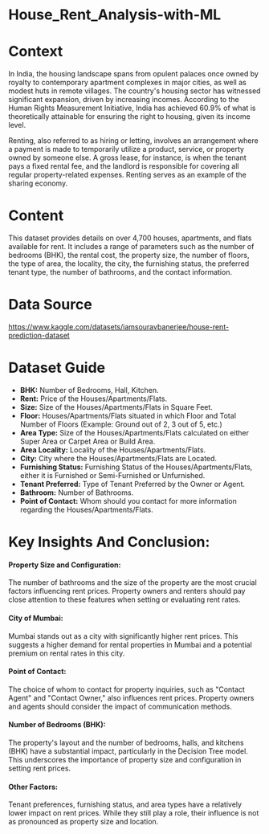 # House_Rent_Analysis-with-ML


# Context

In India, the housing landscape spans from opulent palaces once owned by royalty to contemporary apartment complexes in major cities, as well as modest huts in remote villages. The country's housing sector has witnessed significant expansion, driven by increasing incomes. According to the Human Rights Measurement Initiative, India has achieved 60.9% of what is theoretically attainable for ensuring the right to housing, given its income level.

Renting, also referred to as hiring or letting, involves an arrangement where a payment is made to temporarily utilize a product, service, or property owned by someone else. A gross lease, for instance, is when the tenant pays a fixed rental fee, and the landlord is responsible for covering all regular property-related expenses. Renting serves as an example of the sharing economy.

# Content

This dataset provides details on over 4,700 houses, apartments, and flats available for rent. It includes a range of parameters such as the number of bedrooms (BHK), the rental cost, the property size, the number of floors, the type of area, the locality, the city, the furnishing status, the preferred tenant type, the number of bathrooms, and the contact information.

# Data Source
https://www.kaggle.com/datasets/iamsouravbanerjee/house-rent-prediction-dataset

# Dataset Guide

- **BHK:** Number of Bedrooms, Hall, Kitchen.
- **Rent:** Price of the Houses/Apartments/Flats.
- **Size:** Size of the Houses/Apartments/Flats in Square Feet.
- **Floor:** Houses/Apartments/Flats situated in which Floor and Total Number of Floors (Example: Ground out of 2, 3 out of 5, etc.)
- **Area Type:** Size of the Houses/Apartments/Flats calculated on either Super Area or Carpet Area or Build Area.
- **Area Locality:** Locality of the Houses/Apartments/Flats.
- **City:** City where the Houses/Apartments/Flats are Located.
- **Furnishing Status:** Furnishing Status of the Houses/Apartments/Flats, either it is Furnished or Semi-Furnished or Unfurnished.
- **Tenant Preferred:** Type of Tenant Preferred by the Owner or Agent.
- **Bathroom:** Number of Bathrooms.
- **Point of Contact:** Whom should you contact for more information regarding the Houses/Apartments/Flats.

# Key Insights And Conclusion:

#### Property Size and Configuration:
The number of bathrooms and the size of the property are the most crucial factors influencing rent prices. Property owners and renters should pay close attention to these features when setting or evaluating rent rates.

#### City of Mumbai:
Mumbai stands out as a city with significantly higher rent prices. This suggests a higher demand for rental properties in Mumbai and a potential premium on rental rates in this city.

#### Point of Contact:
The choice of whom to contact for property inquiries, such as "Contact Agent" and "Contact Owner," also influences rent prices. Property owners and agents should consider the impact of communication methods.

#### Number of Bedrooms (BHK):
The property's layout and the number of bedrooms, halls, and kitchens (BHK) have a substantial impact, particularly in the Decision Tree model. This underscores the importance of property size and configuration in setting rent prices.

#### Other Factors:
Tenant preferences, furnishing status, and area types have a relatively lower impact on rent prices. While they still play a role, their influence is not as pronounced as property size and location.



